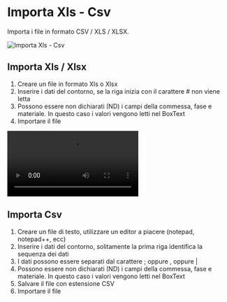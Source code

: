 # Importa Xls - Csv

Importa i file in formato CSV / XLS / XLSX.

![Importa Xls - Csv](/import-export/importa-xls-csv.png)

## Importa Xls / Xlsx

1. Creare un file in formato Xls o Xlsx
2. Inserire i dati del contorno, se la riga inizia con il carattere # non viene letta
3. Possono essere non dichiarati (ND) i campi della commessa, fase e materiale. In questo caso i valori vengono letti nel BoxText
4. Importare il file

<video controls>
    <source src="/import-export/importa-xls-xlsx.mp4" type="video/mp4">
</video>

## Importa Csv

1. Creare un file di testo, utilizzare un editor a piacere (notepad, notepad++, ecc)
2. Inserire i dati del contorno, solitamente la prima riga identifica la sequenza dei dati
3. I dati possono essere separati dal carattere ; oppure , oppure |
4. Possono essere non dichiarati (ND) i campi della commessa, fase e materiale. In questo caso i valori vengono letti nel BoxText
5. Salvare il file con estensione CSV
6. Importare il file

<!-- TODO: missing video -->
